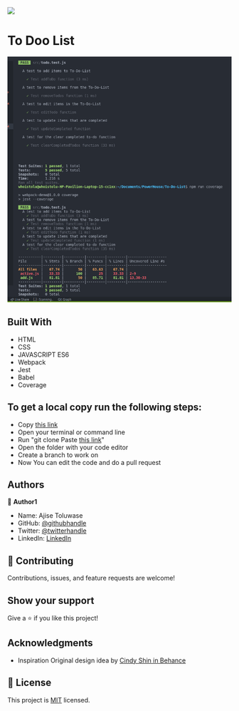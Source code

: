 
![](https://img.shields.io/badge/Microverse-blueviolet)

# To Doo List

![screenshot](img/coverage2.png)

## Built With

- HTML
- CSS
- JAVASCRIPT ES6
- Webpack
- Jest
- Babel
- Coverage

## To get a local copy run the following steps:
- Copy [this link](https://github.com/Whoistolu/To-Do-List)
- Open your terminal or command line
- Run "git clone Paste [this link](https://github.com/Whoistolu/To-Do-List)"
- Open the folder with your code editor
- Create a branch to work on
- Now You can edit the code and do a pull request

## Authors

👤 **Author1**

- Name: Ajise Toluwase
- GitHub: [@githubhandle](https://github.com/Whoistolu)
- Twitter: [@twitterhandle](https://twitter.com/Littletolu)
- LinkedIn: [LinkedIn](https://www.linkedin.com/in/toluwase-ajise-9b40411b2/)

## 🤝 Contributing

Contributions, issues, and feature requests are welcome!

## Show your support

Give a ⭐️ if you like this project!

## Acknowledgments

- Inspiration
  Original design idea by [Cindy Shin in Behance](https://www.behance.net/adagio07)

## 📝 License

This project is [MIT](./MIT.md) licensed.
